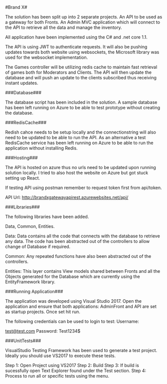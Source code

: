 #Brand X#

The solution has been split up into 2 separate projects. An API to be used as a gateway for both Fronts. An Admin MVC application which will connect to the API to retrieve all the data and manage the inventory.

All application have been implemented using the C# and .net core 1.1.

The API is using JWT to authenticate requests. It will also be pushing updates towards both website using websockets, the Microsoft library was used for the websocket implementation. 

The Games controller will be utilizing redis cache to maintain fast retrieval of games both for Moderators and Clients. The API will then update the database and will push an update to the clients subscribed thus receiving instant updates.

###Database###

The database script has been included in the solution. A sample database has been left running on Azure to be able to test prototype without creating the database.

###RedisCache###

Redish cahce needs to be setup locally and the connectionstring will also need to be updated to be able to run the API. As an alternative a test RedisCache service has been left running on Azure to be able to run the application without installing Redis.

###Hosting###

The API is hosted on azure thus no urls need to be updated upon running solution locally. I tried to also host the website on Azure but got stuck setting up React.

If testing API using postman remember to request token first from api/token.

API Url: http://brandxgatewayapirest.azurewebsites.net/api/

###Libraries###

The following libraries have been added. 

Data, Common, Entities.

Data: Data contains all the code that connects with the database to retrieve any data. The code has been abstracted out of the controllers to allow change of Database if required.

Common: Any repeated functions have also been abstracted out of the controllers.

Entities: This layer contains View models shared between Fronts and all the Objects generated for the Database which are currently using the EntityFramework library.

###Running Application###

The application was developed using Visual Studio 2017. Open the application and ensure that both applications: AdminFront and API are set as startup projects. Once set hit run.

The following credentials can be used to login to test: Username: 

test@test.com Password: Test1234$

###UnitTests###

VisualStudio Testing Framework has been used to generate a test project. Ideally you should use VS2017 to execute these tests.

Step 1: Open Project using VS2017
Step 2: Build
Step 3: If build is sucessfully open Text Explorer found under the Test section.
Step 4: Process to run all or specific tests using the menu.



